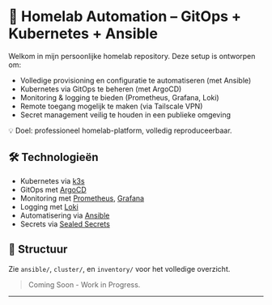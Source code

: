 # 🏡 Homelab Automation – GitOps + Kubernetes + Ansible

Welkom in mijn persoonlijke homelab repository. Deze setup is ontworpen om:

- Volledige provisioning en configuratie te automatiseren (met Ansible)
- Kubernetes via GitOps te beheren (met ArgoCD)
- Monitoring & logging te bieden (Prometheus, Grafana, Loki)
- Remote toegang mogelijk te maken (via Tailscale VPN)
- Secret management veilig te houden in een publieke omgeving

💡 Doel: professioneel homelab-platform, volledig reproduceerbaar.

## 🛠️ Technologieën

- Kubernetes via [k3s](https://k3s.io/)
- GitOps met [ArgoCD](https://argoproj.github.io/argo-cd/)
- Monitoring met [Prometheus](https://prometheus.io/), [Grafana](https://grafana.com/)
- Logging met [Loki](https://grafana.com/oss/loki/)
- Automatisering via [Ansible](https://www.ansible.com/)
- Secrets via [Sealed Secrets](https://github.com/bitnami-labs/sealed-secrets)

## 📂 Structuur

Zie `ansible/`, `cluster/`, en `inventory/` voor het volledige overzicht.

> Coming Soon - Work in Progress.

---


